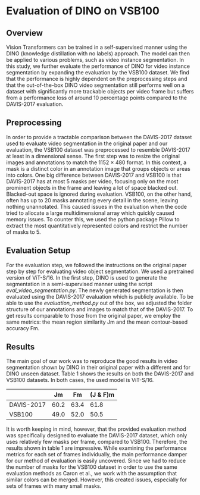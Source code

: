 # Evaluation of DINO on VSB100

## Overview

Vision Transformers can be trained in a self-supervised manner using the DINO (knowledge
distillation with no labels) approach. The model can then be applied to various problems, such
as video instance segmentation. In this study, we further evaluate the performance of DINO for
video instance segmentation by expanding the evaluation by the VSB100 dataset. We find that
the performance is highly dependent on the preprocessing steps and that the out-of-the-box DINO
video segmentation still performs well on a dataset with significantly more trackable objects per
video frame but suffers from a performance loss of around 10 percentage points compared to the
DAVIS-2017 evaluation. 

## Preprocessing

In order to provide a tractable comparison between the DAVIS-2017 dataset used to evaluate video segmentation in
the original paper and our evaluation, the VSB100 dataset was preprocessed to resemble DAVIS-2017 at least in a
dimensional sense. The first step was to resize the original images and annotations to match the 1152 × 480 format.
In this context, a mask is a distinct color in an annotation image that groups objects or areas into colors. One big
difference between DAVIS-2017 and VSB100 is that DAVIS-2017 has at most 5 masks per video, focusing only on
the most prominent objects in the frame and leaving a lot of space blacked out. Blacked-out space is ignored during
evaluation. VSB100, on the other hand, often has up to 20 masks annotating every detail in the scene, leaving nothing
unannotated. This caused issues in the evaluation when the code tried to allocate a large multidimensional array which
quickly caused memory issues. To counter this, we used the python package Pillow to extract the most quantitatively
represented colors and restrict the number of masks to 5.

## Evaluation Setup

For the evaluation step, we followed the instructions on the original paper step by step for evaluating video object
segmentation. We used a pretrained version of ViT-S/16. In the first step, DINO is used to generate the segmentation in a
semi-supervised manner using the script *eval_video_segmentation.py*. The newly generated segmentation is then
evaluated using the DAVIS-2017 evaluation which is publicly available. To be able to use the *evaluation_method.py*
out of the box, we adjusted the folder structure of our annotations and images to match that of the DAVIS-2017.
To get results comparable to those from the original paper, we employ the same metrics: the mean region similarity Jm and the mean
contour-based accuracy Fm. 

## Results

The main goal of our work was to reproduce the good results in video segmentation shown by DINO in their original
paper with a different and for DINO unseen dataset. Table 1 shows the results on both the DAVIS-2017 and VSB100
datasets. In both cases, the used model is ViT-S/16.

|              | Jm        | Fm         |  (J & F)m   |
|--------------|-----------|------------| ------------|
| DAVIS-2017   | 60.2      | 63.4       | 61.8        |
| VSB100       | 49.0      | 52.0       | 50.5        |

It is worth keeping in mind, however, that the provided evaluation method was specifically designed to evaluate the
DAVIS-2017 dataset, which only uses relatively few masks per frame, compared to VSB100. Therefore, the results
shown in table 1 are impressive.
While examining the performance metrics for each set of frames individually, the main performance damper for our
method of evaluation is easily uncovered. Since we had to reduce the number of masks for the VSB100 dataset in order
to use the same evaluation methods as Caron et al., we work with the assumption that similar colors can be merged.
However, this created issues, especially for sets of frames with many small masks.
